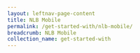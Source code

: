 ```yaml
---
layout: leftnav-page-content
title: NLB Mobile
permalink: /get-started-with/nlb-mobile/
breadcrumb: NLB Mobile
collection_name: get-started-with
---
```

